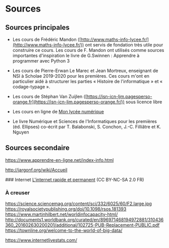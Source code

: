 # Sources 

## Sources principales

- Les cours de Frédéric Mandon ([http://www.maths-info-lycee.fr/](http://www.maths-info-lycee.fr/)) ont servis de fondation très utile pour construire ce cours. Les cours de F. Mandon ont utilisés comme sources importantes d'inspiration le livre de G.Swinnen : Apprendre à programmer avec
Python 3

- Les cours de Pierre-Erwan Le Marec et Jean Mortreux, enseignant de NSI à Scholae 2019-2020 pour les premières. Ces cours m'ont en particulier aidé à structurer les parties « Histoire de l'informatique » et « codage-typage ».

- Les cours de Stéphan Van Zuijlen ([https://isn-icn-ljm.pagesperso-orange.fr](https://isn-icn-ljm.pagesperso-orange.fr/)) sous licence libre

- Les cours en ligne de [Mon lycée numérique](http://www.monlyceenumerique.fr/index_nsi.html)

- Le livre Numérique et Sciences de l'Informatiques pour les premières (éd. Ellipses) co-écrit par T. Balabonski, S. Conchon, J.-C.
Filliâtre et K. Nguyen




## Sources secondaire

https://www.apprendre-en-ligne.net/index-info.html

http://jargonf.org/wiki/Accueil

### Internet 
[L'internet rapide et permanent](http://irp.nain-t.net/doku.php/start) (CC BY-NC-SA 2.0 FR) 


### À creuser

https://science.sciencemag.org/content/sci/332/6025/60/F2.large.jpg
https://royalsocietypublishing.org/doi/10.1098/rsos.181393
https://www.martinhilbert.net/worldinfocapacity-html/
http://documents1.worldbank.org/curated/en/896971468194972881/310436360_201602630200201/additional/102725-PUB-Replacement-PUBLIC.pdf
https://townline.org/welcome-to-the-world-of-big-data/

https://www.internetlivestats.com/
